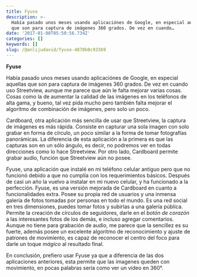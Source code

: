 ```yaml
---
title: Fyuse
description: >-
  Había pasado unos meses usando aplicaciónes de Google, en especial aquellas
  que son para captura de imágenes 360 grados. De vez en cuando…
date: '2017-01-08T05:50:56.734Z'
categories: []
keywords: []
slug: /@anlijudavid/fyuse-4870b0c93369
---
```


**Fyuse**

Había pasado unos meses usando aplicaciónes de Google, en especial aquellas que son para captura de imágenes 360 grados. De vez en cuando uso Streetview, aunque me parece que aún le falta mejorar varias cosas. Cosas como la de aumentar la calidad de las imágenes en los teléfonos de alta gama, y bueno, tal vez pida mucho pero también falta mejorar el algoritmo de combinación de imágenes, pero solo un poco.

Cardboard, otra aplicación más sencilla de usar que Streetview, la captura de imágenes es más rápida. Consiste en capturar una sola imagen con solo grabar en forma de círculo, un poco similar a la forma de tomar fotografías panorámicas. La diferencia de esta aplicación a la primera es que las capturas son en un sólo ángulo, es decir, no podremos ver en todas direcciones como lo hace Streetview. Por otro lado, Cardboard permite grabar audio, función que Streetview aún no posee.

Fyuse, una aplicación que instalé en mi teléfono celular antiguo pero que no funcionó debido a que no cumplía con los requerimientos básicos. Después de casi un año la vuelvo a instalar en mi nuevo celular, y ha funcionado a la perfección. Fyuse, es una versión mejorada de Cardboard en cuanto a funcionalidades extra. Posee su propia red de usuarios y una inmensa galería de fotos tomadas por personas en todo el mundo. Es una red social en tres dimensiones, puedes tomar fotos y subirlas a una galería pública. Permite la creación de círculos de seguidores, darle en el _botón de corazón_ a las interesantes fotos de los demás, e incluso agregar comentarios. Aunque no tiene para grabación de audio, me parece que la sencillez es su fuerte, además posee un excelente algoritmo de reconocimiento y ajuste de patrones de movimiento, es capaz de reconocer el centro del foco para darle un toque _mágico_ al resultado final.

En conclusión, prefiero usar Fyuse ya que a diferencia de las dos aplicaciones anteriores, esta permite que las imagenes queden con movimiento, en pocas palabras sería como ver un vídeo en 360°.